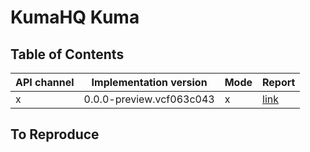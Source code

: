 # KumaHQ Kuma

## Table of Contents

|API channel|Implementation version|Mode|Report|
|-----------|----------------------|----|------|
|x|0.0.0-preview.vcf063c043|x|[link](./0.0.0-preview.vcf063c043-report.yaml)|

## To Reproduce
